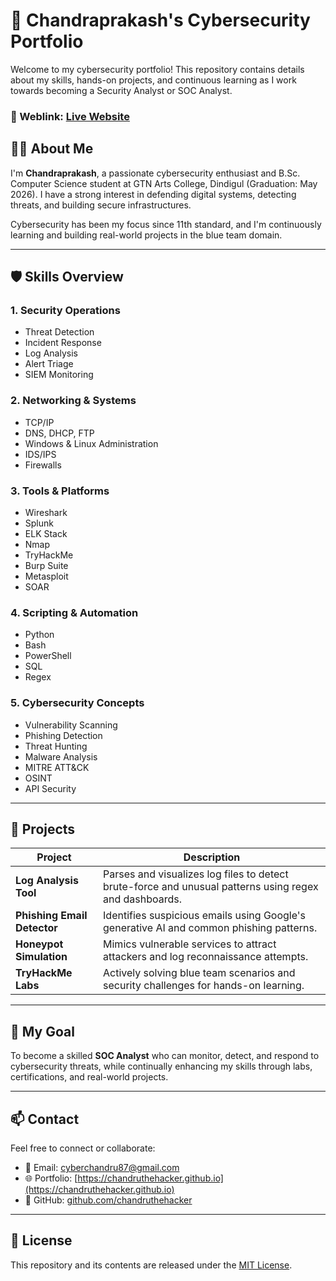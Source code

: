 # 🔐 Chandraprakash's Cybersecurity Portfolio

Welcome to my cybersecurity portfolio! This repository contains details about my skills, hands-on projects, and continuous learning as I work towards becoming a Security Analyst or SOC Analyst.

### 🔗 Weblink: [Live Website](https://chandruthehacker.github.io)

## 👨‍💻 About Me

I'm **Chandraprakash**, a passionate cybersecurity enthusiast and B.Sc. Computer Science student at GTN Arts College, Dindigul (Graduation: May 2026). I have a strong interest in defending digital systems, detecting threats, and building secure infrastructures.

Cybersecurity has been my focus since 11th standard, and I'm continuously learning and building real-world projects in the blue team domain.

---

## 🛡️ Skills Overview

### 1. Security Operations
- Threat Detection
- Incident Response
- Log Analysis
- Alert Triage
- SIEM Monitoring

### 2. Networking & Systems
- TCP/IP
- DNS, DHCP, FTP
- Windows & Linux Administration
- IDS/IPS
- Firewalls

### 3. Tools & Platforms
- Wireshark
- Splunk
- ELK Stack
- Nmap
- TryHackMe
- Burp Suite
- Metasploit
- SOAR

### 4. Scripting & Automation
- Python
- Bash
- PowerShell
- SQL
- Regex

### 5. Cybersecurity Concepts
- Vulnerability Scanning
- Phishing Detection
- Threat Hunting
- Malware Analysis
- MITRE ATT&CK
- OSINT
- API Security

---

## 🔬 Projects

| Project | Description |
|--------|-------------|
| **Log Analysis Tool** | Parses and visualizes log files to detect brute-force and unusual patterns using regex and dashboards. |
| **Phishing Email Detector** | Identifies suspicious emails using Google's generative AI and common phishing patterns. |
| **Honeypot Simulation** | Mimics vulnerable services to attract attackers and log reconnaissance attempts. |
| **TryHackMe Labs** | Actively solving blue team scenarios and security challenges for hands-on learning. |

---

## 🎯 My Goal

To become a skilled **SOC Analyst** who can monitor, detect, and respond to cybersecurity threats, while continually enhancing my skills through labs, certifications, and real-world projects.

---

## 📫 Contact

Feel free to connect or collaborate:

- 📧 Email: cyberchandru87@gmail.com  
- 🌐 Portfolio: [https://chandruthehacker.github.io](https://chandruthehacker.github.io)  
- 🐙 GitHub: [github.com/chandruthehacker](https://github.com/chandruthehacker)

---

## 📜 License

This repository and its contents are released under the [MIT License](LICENSE).
